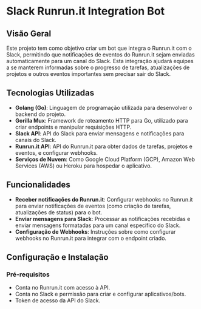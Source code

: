 # Slack Runrun.it Integration Bot

## Visão Geral

Este projeto tem como objetivo criar um bot que integra o Runrun.it com o Slack, permitindo que notificações de eventos do Runrun.it sejam enviadas automaticamente para um canal do Slack. Esta integração ajudará equipes a se manterem informadas sobre o progresso de tarefas, atualizações de projetos e outros eventos importantes sem precisar sair do Slack.

## Tecnologias Utilizadas

- **Golang (Go)**: Linguagem de programação utilizada para desenvolver o backend do projeto.
- **Gorilla Mux**: Framework de roteamento HTTP para Go, utilizado para criar endpoints e manipular requisições HTTP.
- **Slack API**: API do Slack para enviar mensagens e notificações para canais do Slack.
- **Runrun.it API**: API do Runrun.it para obter dados de tarefas, projetos e eventos, e configurar webhooks.
- **Serviços de Nuvem**: Como Google Cloud Platform (GCP), Amazon Web Services (AWS) ou Heroku para hospedar o aplicativo.

## Funcionalidades

- **Receber notificações do Runrun.it**: Configurar webhooks no Runrun.it para enviar notificações de eventos (como criação de tarefas, atualizações de status) para o bot.
- **Enviar mensagens para Slack**: Processar as notificações recebidas e enviar mensagens formatadas para um canal específico do Slack.
- **Configuração de Webhooks**: Instruções sobre como configurar webhooks no Runrun.it para integrar com o endpoint criado.

## Configuração e Instalação

### Pré-requisitos

- Conta no Runrun.it com acesso à API.
- Conta no Slack e permissão para criar e configurar aplicativos/bots.
- Token de acesso da API do Slack.